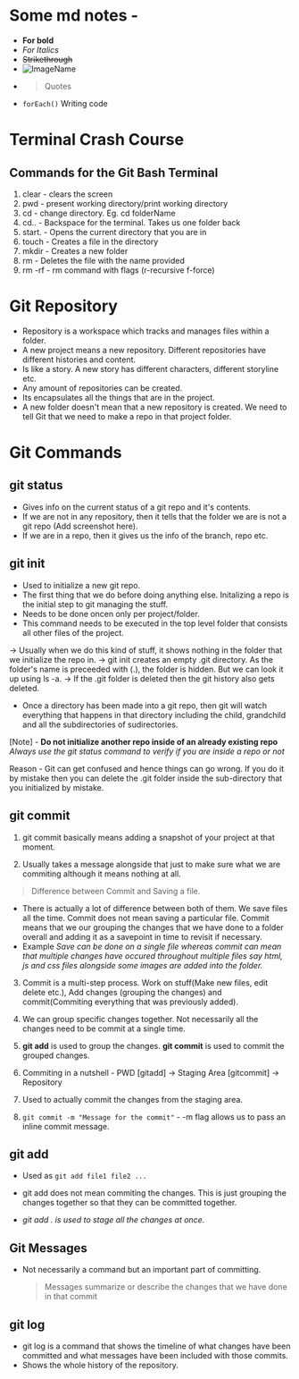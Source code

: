 # Some md notes -

- **For bold**
- _For Italics_
- ~~Strikethrough~~
- ![ImageName](URL)
- > Quotes
- `forEach()` Writing code

# Terminal Crash Course

## Commands for the Git Bash Terminal

1. clear - clears the screen
2. pwd - present working directory/print working directory
3. cd - change directory. Eg. cd folderName
4. cd.. - Backspace for the terminal. Takes us one folder back
5. start. - Opens the current directory that you are in
6. touch <fileName> - Creates a file in the directory
7. mkdir <directoryName> - Creates a new folder
8. rm <filename> - Deletes the file with the name provided
9. rm -rf <directoryName> - rm command with flags (r-recursive f-force)

# Git Repository

- Repository is a workspace which tracks and manages files within a folder.
- A new project means a new repository. Different repositories have different histories and content.
- Is like a story. A new story has different characters, different storyline etc.
- Any amount of repositories can be created.
- Its encapsulates all the things that are in the project.
- A new folder doesn't mean that a new repository is created. We need to tell Git that we need to make a repo in that project folder.

# Git Commands

## git status

- Gives info on the current status of a git repo and it's contents.
- If we are not in any repository, then it tells that the folder we are is not a git repo (Add screenshot here).
- If we are in a repo, then it gives us the info of the branch, repo etc.

## git init

- Used to initialize a new git repo.
- The first thing that we do before doing anything else. Initalizing a repo is the initial step to git managing the stuff.
- Needs to be done oncen only per project/folder.
- This command needs to be executed in the top level folder that consists all other files of the project.

<!------------------ NOTE ----------------------->

-> Usually when we do this kind of stuff, it shows nothing in the folder that we initialize the repo in.
-> git init creates an empty .git directory. As the folder's name is preceeded with (.), the folder is hidden. But we can look it up using ls -a.
-> If the .git folder is deleted then the git history also gets deleted.

<!----------------------------------------------->

- Once a directory has been made into a git repo, then git will watch everything that happens in that directory including the child, grandchild and all the subdirectories of sudirectories.

[Note] -
**Do not initialize another repo inside of an already existing repo**
_Always use the git status command to verify if you are inside a repo or not_

Reason - Git can get confused and hence things can go wrong. If you do it by mistake then you can delete the .git folder inside the sub-directory that you initialized by mistake.

## git commit

1. git commit basically means adding a snapshot of your project at that moment.

2. Usually takes a message alongside that just to make sure what we are commiting although it means nothing at all.

> Difference between Commit and Saving a file.

- There is actually a lot of difference between both of them. We save files all the time. Commit does not mean saving a particular file. Commit means that we our grouping the changes that we have done to a folder overall and adding it as a savepoint in time to revisit if necessary.
- Example _Save can be done on a single file whereas commit can mean that multiple changes have occured throughout multiple files say html, js and css files alongside some images are added into the folder._

3. Commit is a multi-step process. Work on stuff(Make new files, edit delete etc.), Add changes (grouping the changes) and commit(Commiting everything that was previously added).

4. We can group specific changes together. Not necessarily all the changes need to be commit at a single time.

5. **git add** is used to group the changes. **git commit** is used to commit the grouped changes.

6. Commiting in a nutshell - PWD [gitadd] -> Staging Area [gitcommit] -> Repository

7. Used to actually commit the changes from the staging area.

8. `git commit -m "Message for the commit"` - -m flag allows us to pass an inline commit message.

## git add

- Used as `git add file1 file2 ...`

- git add does not mean commiting the changes. This is just grouping the changes together so that they can be committed together.

- _git add . is used to stage all the changes at once._

## Git Messages

- Not necessarily a command but an important part of committing.
  > Messages summarize or describe the changes that we have done in that commit

## git log

- git log is a command that shows the timeline of what changes have been committed and what messages have been included with those commits.
- Shows the whole history of the repository.
